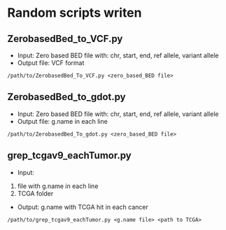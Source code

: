 # Random scripts writen
## ZerobasedBed_to_VCF.py
* Input: Zero based BED file with: chr, start, end, ref allele, variant allele
* Output file: VCF format
```
/path/to/ZerobasedBed_To_VCF.py <zero_based_BED file>
```

## ZerobasedBed_to_gdot.py
* Input: Zero based BED file with: chr, start, end, ref allele, variant allele
* Output file: g.name in each line
```
/path/to/ZerobasedBed_To_gdot.py <zero_based_BED file>
```

## grep_tcgav9_eachTumor.py
* Input: 
1. file with g.name in each line
1.  TCGA folder
* Output: g.name with TCGA hit in each cancer
```
/path/to/grep_tcgav9_eachTumor.py <g.name file> <path to TCGA>
```
